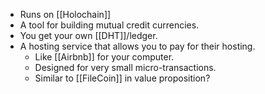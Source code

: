 - Runs on [[Holochain]]
- A tool for building mutual credit currencies.
- You get your own [[DHT]]/ledger.
- A hosting service that allows you to pay for their hosting.
    - Like [[Airbnb]] for your computer.
    - Designed for very small micro-transactions.
    - Similar to [[FileCoin]] in value proposition?
